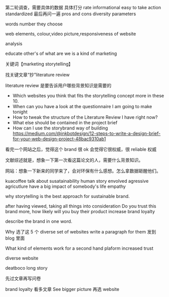 第二轮调查，需要具体的数据
具体打分 rate
informational easy to take action
standardized
最后再问一遍 pros and cons
diversity
parameters

words number they choose

web elements, colour,video picture,responsiveness of website

analysis

educate other's of what are we is a kind of marketing

关键词【marketing storytelling】

找关键文章“抄”literature review

literature review 是要告诉用户哪些背景知识是需要的

- Which websites you think that fits the storytelling concept more in these 10.
- When can you have a look at the questionnaire I am going to make tonight
- How to tweak the structure of the Literature Review I have right now?
- What else should be contained in the project brief
- How can I use the storybrand way of building
  https://medium.com/@inkbotdesign/12-steps-to-write-a-design-brief-for-your-web-design-project-48bac9310ab1

看完一个网站之后，觉得这个 brand 很 ok 会觉得它很权威，很 reliable 权威

文献综述就是，想象一下第一次看这篇论文的人，需要什么背景知识。

网站：想象一下新来的同学来了，会对环保有什么感想。怎么拿数据砸醒他们。

kuacoffee talk about susatainability
human story envolved
agressive agricutlure
have a big impact of somebody's life
empathy

why storytelling is the best approach for sustainable brand.

after having viewed, taking all things into consideration
Do you trust this brand more, how likely will you buy their product
increase brand loyalty

describe the brand in one word.

Why 选了这 5 个
diverse set of websites write a paragraph for them
发到 blog 里面

What kind of elements work for a second hand plaform
increased trust

diverse website

deatboco long story

先过文章再写问卷

brand loyalty
看多文章 See bigger picture 再选 website
